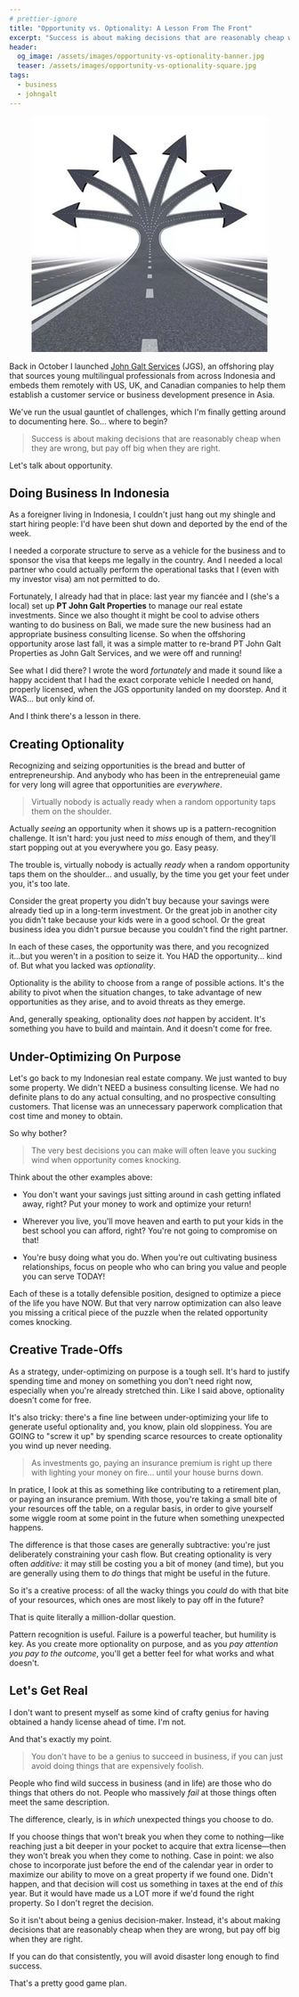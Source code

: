 ```yaml
---
# prettier-ignore
title: "Opportunity vs. Optionality: A Lesson From The Front"
excerpt: "Success is about making decisions that are reasonably cheap when they are wrong, but pay off big when they are right."
header:
  og_image: /assets/images/opportunity-vs-optionality-banner.jpg
  teaser: /assets/images/opportunity-vs-optionality-square.jpg
tags:
  - business
  - johngalt
---
```


<figure class="align-left drop-image">
    <img src="/assets/images/opportunity-vs-optionality-square.jpg">
</figure>

Back in October I launched [John Galt Services](https://johngalt.id) (JGS), an offshoring play that sources young multilingual professionals from across Indonesia and embeds them remotely with US, UK, and Canadian companies to help them establish a customer service or business development presence in Asia.

We've run the usual gauntlet of challenges, which I'm finally getting around to documenting here. So... where to begin?

> Success is about making decisions that are reasonably cheap when they are wrong, but pay off big when they are right.

Let's talk about opportunity.

## Doing Business In Indonesia

As a foreigner living in Indonesia, I couldn't just hang out my shingle and start hiring people: I'd have been shut down and deported by the end of the week.

I needed a corporate structure to serve as a vehicle for the business and to sponsor the visa that keeps me legally in the country. And I needed a local partner who could actually perform the operational tasks that I (even with my investor visa) am not permitted to do.

Fortunately, I already had that in place: last year my fiancée and I (she's a local) set up **PT John Galt Properties** to manage our real estate investments. Since we also thought it might be cool to advise others wanting to do business on Bali, we made sure the new business had an appropriate business consulting license. So when the offshoring opportunity arose last fall, it was a simple matter to re-brand PT John Galt Properties as John Galt Services, and we were off and running!

See what I did there? I wrote the word _fortunately_ and made it sound like a happy accident that I had the exact corporate vehicle I needed on hand, properly licensed, when the JGS opportunity landed on my doorstep. And it WAS... but only kind of.

And I think there's a lesson in there.

## Creating Optionality

Recognizing and seizing opportunities is the bread and butter of entrepreneurship. And anybody who has been in the entrepreneuial game for very long will agree that opportunities are _everywhere_.

> Virtually nobody is actually ready when a random opportunity taps them on the shoulder.

Actually _seeing_ an opportunity when it shows up is a pattern-recognition challenge. It isn't hard: you just need to _miss_ enough of them, and they'll start popping out at you everywhere you go. Easy peasy.

The trouble is, virtually nobody is actually _ready_ when a random opportunity taps them on the shoulder... and usually, by the time you get your feet under you, it's too late.

Consider the great property you didn't buy because your savings were already tied up in a long-term investment. Or the great job in another city you didn't take because your kids were in a good school. Or the great business idea you didn't pursue because you couldn't find the right partner.

In each of these cases, the opportunity was there, and you recognized it...but you weren't in a position to seize it. You HAD the opportunity... kind of. But what you lacked was _optionality_.

Optionality is the ability to choose from a range of possible actions. It's the ability to pivot when the situation changes, to take advantage of new opportunities as they arise, and to avoid threats as they emerge.

And, generally speaking, optionality does _not_ happen by accident. It's something you have to build and maintain. And it doesn't come for free.

## Under-Optimizing On Purpose

Let's go back to my Indonesian real estate company. We just wanted to buy some property. We didn't NEED a business consulting license. We had no definite plans to do any actual consulting, and no prospective consulting customers. That license was an unnecessary paperwork complication that cost time and money to obtain.

So why bother?

> The very best decisions you can make will often leave you sucking wind when opportunity comes knocking.

Think about the other examples above:

- You don't want your savings just sitting around in cash getting inflated away, right? Put your money to work and optimize your return!

- Wherever you live, you'll move heaven and earth to put your kids in the best school you can afford, right? You're not going to compromise on that!

- You're busy doing what you do. When you're out cultivating business relationships, focus on people who who can bring you value and people you can serve TODAY!

Each of these is a totally defensible position, designed to optimize a piece of the life you have NOW. But that very narrow optimization can also leave you missing a critical piece of the puzzle when the related opportunity comes knocking.

## Creative Trade-Offs

As a strategy, under-optimizing on purpose is a tough sell. It's hard to justify spending time and money on something you don't need right now, especially when you're already stretched thin. Like I said above, optionality doesn't come for free.

It's also tricky: there's a fine line between under-optimizing your life to generate useful optionality and, you know, plain old sloppiness. You are GOING to "screw it up" by spending scarce resources to create optionality you wind up never needing.

> As investments go, paying an insurance premium is right up there with lighting your money on fire... until your house burns down.

In pratice, I look at this as something like contributing to a retirement plan, or paying an insurance premium. With those, you're taking a small bite of your resources off the table, on a regular basis, in order to give yourself some wiggle room at some point in the future when something unexpected happens.

The difference is that those cases are generally subtractive: you're just deliberately constraining your cash flow. But creating optionality is very often _additive:_ it may still be costing you a bit of money (and time), but you are generally using them to _do_ things that might be useful in the future.

So it's a creative process: of all the wacky things you _could_ do with that bite of your resources, which ones are most likely to pay off in the future?

That is quite literally a million-dollar question.

Pattern recognition is useful. Failure is a powerful teacher, but humility is key. As you create more optionality on purpose, and as you _pay attention you pay to the outcome_, you'll get a better feel for what works and what doesn't.

## Let's Get Real

I don't want to present myself as some kind of crafty genius for having obtained a handy license ahead of time. I'm not.

And that's exactly my point.

> You don't have to be a genius to succeed in business, if you can just avoid doing things that are expensively foolish.

People who find wild success in business (and in life) are those who do things that others do not. People who massively _fail_ at those things often meet the same description.

The difference, clearly, is in _which_ unexpected things you choose to do.

If you choose things that won't break you when they come to nothing—like reaching just a bit deeper in your pocket to acquire that extra license—then they won't break you when they come to nothing. Case in point: we also chose to incorporate just before the end of the calendar year in order to maximize our ability to move on a great property if we found one. Didn't happen, and that decision will cost us something in taxes at the end of _this_ year. But it would have made us a LOT more if we'd found the right property. So I don't regret the decision.

So it isn't about being a genius decision-maker. Instead, it's about making decisions that are reasonably cheap when they are wrong, but pay off big when they are right.

If you can do that consistently, you will avoid disaster long enough to find success.

That's a pretty good game plan.
